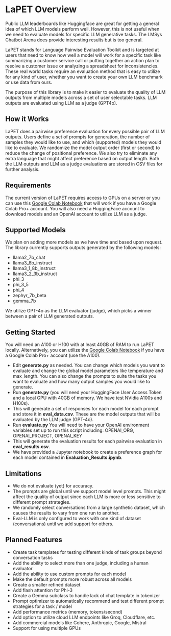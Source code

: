 # LaPET Overview

Public LLM leaderboards like Huggingface are great for getting a general idea of which LLM models perform well. However, this is not useful when we need to evaluate models for specific LLM generative tasks. The LMSys Chatbot Arena does provide interesting results but is too general.

LaPET stands for Language Pairwise Evaluation Toolkit and is targeted at users that need to know how well a model will work for a specific task like summarizing a customer service call or putting together an action plan to resolve a customer issue or analyzing a spreadsheet for inconsistencies. These real world tasks require an evaluation method that is easy to utilize for any kind of user, whether you want to create your own LLM benchmark or use data from ours.

The purpose of this library is to make it easier to evaluate the quality of LLM outputs from multiple models across a set of user selectable tasks. LLM outputs are evaluated using LLM as a judge (GPT4o).

## How it Works

LaPET does a pairwise preference evaluation for every possible pair of LLM outputs. Users define a set of prompts for generation, the number of samples they would like to use, and which (supported) models they would like to evaluate. We randomize the model output order (first or second) to reduce the change of positional preference. We also try to eliminate any extra language that might affect preference based on output length. Both the LLM outputs and LLM as a judge evaluations are stored in CSV files for further analysis.

## Requirements

The current version of LaPET requires access to GPUs on a server or you can use this [Google Colab Notebook](https://colab.research.google.com/drive/1KllB-pPmVEnUzj1V5YtOSw7D7sl3J1rq?usp=sharing) that will work if you have a Google Colab Pro+ account. You will also need a HuggingFace account to download models and an OpenAI account to utilize LLM as a judge.

## Supported Models

We plan on adding more models as we have time and based upon request. The library currently supports outputs generated by the following models:

- llama2_7b_chat
- llama3_8b_instruct
- llama3_1_8b_instruct
- llama3_2_3b_instruct
- phi_3
- phi_3_5
- phi_4
- zephyr_7b_beta
- gemma_7b

We utilize GPT-4o as the LLM evaluator (judge), which picks a winner between a pair of LLM generated outputs.

## Getting Started

You will need an A100 or H100 with at least 40GB of RAM to run LaPET locally. Alternatively, you can utilize the [Google Colab Notebook](https://colab.research.google.com/drive/1KllB-pPmVEnUzj1V5YtOSw7D7sl3J1rq?usp=sharing) if you have a Google Colab Pro+ account (use the A100).

- Edit **generate.py** as needed. You can change which models you want to evaluate and change the global model parameters like temperature and max_length. You can also change the prompts to suite the tasks you want to evaluate and how many output samples you would like to generate.
- Run **generate.py** (you will need your HuggingFace User Access Token and a local GPU with 40GB of memory. We have test NVidia A100s and H100s).
- This will generate a set of responses for each model for each prompt and store it in **eval_data.csv**. These are the model outputs that will be evaluated by the LLM judge (GPT-4o).
- Run **evaluate.py** You will need to have your OpenAI environment variables set up to run this script including: OPENAI_ORG, OPENAI_PROJECT, OPENAI_KEY
- This will generate the evaluation results for each pairwise evaluation in **eval_results.csv**.
- We have provided a Jupyter notebook to create a preference graph for each model contained in **Evaluation_Results.ipynb**.

## Limitations

- We do not evaluate (yet) for accuracy.
- The prompts are global until we support model level prompts. This might affect the quality of output since each LLM is more or less sensitive to different prompt strategies.
- We randomly select conversations from a large synthetic dataset, which causes the results to vary from one run to another.
- Eval-LLM is only configured to work with one kind of dataset (conversations) until we add support for others.

## Planned Features

- Create task templates for testing different kinds of task groups beyond conversation tasks
- Add the ability to select more than one judge, including a human evaluator
- Add the ability to use custom prompts for each model
- Make the default prompts more robust across all models
- Create a smaller refined dataset
- Add flash attention for Phi-3
- Create a Gemma subclass to handle lack of chat template in tokenizer
- Prompt optimizer to automatically recommend and test different prompt strategies for a task / model
- Add performance metrics (memory, tokens/second)
- Add option to utilize cloud LLM endpoints like Groq, Cloudflare, etc.
- Add commercial models like Cohere, Anthropic, Google, Mistral
- Support for using multiple GPUs
